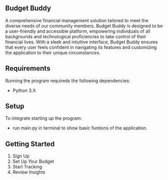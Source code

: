 ## Budget Buddy
A comprehensive financial management solution tailored to meet the diverse needs of our community members. Budget Buddy is designed to be a user-friendly and accessible platform, empowering individuals of all backgrounds and technological proficiencies to take control of their financial lives. With a sleek and intuitive interface, Budget Buddy ensures that every user feels confident in navigating its features and customizing the application to their unique circumstances.

## Requirements
Running the program requireds the following dependencies:
- Python 3.X

## Setup
To integrate starting up the program:
- run main.py in terminal to show basic funtions of the application.

## Getting Started
1. Sign Up
2. Set Up Your Budget
3. Start Tracking
4. Review Insights
